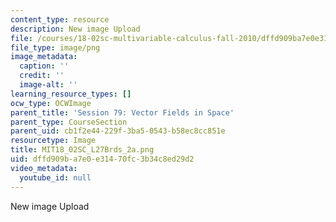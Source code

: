```yaml
---
content_type: resource
description: New image Upload
file: /courses/18-02sc-multivariable-calculus-fall-2010/dffd909ba7e0e31470fc3b34c8ed29d2_MIT18_02SC_L27Brds_2a.png
file_type: image/png
image_metadata:
  caption: ''
  credit: ''
  image-alt: ''
learning_resource_types: []
ocw_type: OCWImage
parent_title: 'Session 79: Vector Fields in Space'
parent_type: CourseSection
parent_uid: cb1f2e44-229f-3ba5-0543-b58ec8cc851e
resourcetype: Image
title: MIT18_02SC_L27Brds_2a.png
uid: dffd909b-a7e0-e314-70fc-3b34c8ed29d2
video_metadata:
  youtube_id: null
---
```

New image Upload

